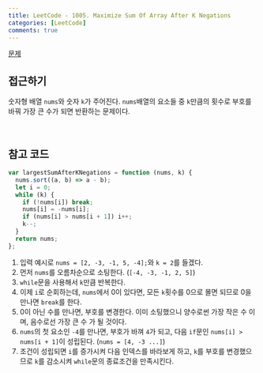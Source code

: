 ```yaml
---
title: LeetCode - 1005. Maximize Sum Of Array After K Negations
categories: [LeetCode]
comments: true
---
```


[문제](https://leetcode.com/problems/maximize-sum-of-array-after-k-negations/)

## 접근하기

숫자형 배열 `nums`와 숫자 `k`가 주어진다. `nums`배열의 요소들 중 `k`만큼의 횟수로 부호를 바꿔 가장 큰 수가 되면 반환하는 문제이다.

<br>

## 참고 코드

```js
var largestSumAfterKNegations = function (nums, k) {
  nums.sort((a, b) => a - b);
  let i = 0;
  while (k) {
    if (!nums[i]) break;
    nums[i] = -nums[i];
    if (nums[i] > nums[i + 1]) i++;
    k--;
  }
  return nums;
};
```

1. 입력 예시로 `nums = [2, -3, -1, 5, -4];`와 `k = 2`를 들겠다.
2. 먼저 `nums`를 오름차순으로 소팅한다. (`[-4, -3, -1, 2, 5]`)
3. `while`문을 사용해서 `k`만큼 반복한다.
4. 이제 `i`로 순회하는데, `nums`에서 0이 있다면, 모든 `k`횟수를 0으로 몰면 되므로 0을 만나면 `break`를 한다.
5. 0이 아닌 수를 만나면, 부호를 변경한다. 이미 소팅했으니 양수로썬 가장 작은 수 이며, 음수로선 가장 큰 수 가 될 것이다.
6. `nums`의 첫 요소인 `-4`를 만나면, 부호가 바껴 `4`가 되고, 다음 `if`문인 `nums[i] > nums[i + 1]`이 성립된다. (`nums = [4, -3 ...]`)
7. 조건이 성립되면 `i`를 증가시켜 다음 인덱스를 바라보게 하고, `k`를 부호를 변경했으므로 `k`를 감소시켜 `while`문의 종료조건을 만족시킨다.
